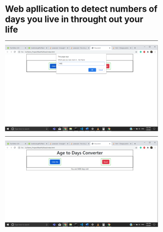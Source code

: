 # Web apllication to detect numbers of days  you live in  throught out your life


---
![](https://github.com/vi519/Small-chunks-get-age-in-days-/blob/master/Screenshot%20(666).png?raw=true)

---

![](https://github.com/vi519/Small-chunks-get-age-in-days-/blob/master/Screenshot%20(667).png?raw=true)
